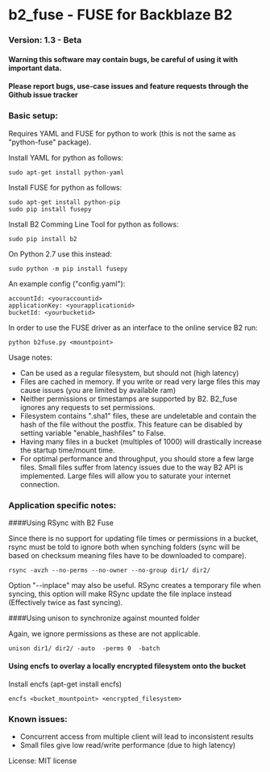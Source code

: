 # b2_fuse - FUSE for Backblaze B2
 
### Version: 1.3 - Beta

#### Warning this software may contain bugs, be careful of using it with important data.
#### Please report bugs, use-case issues and feature requests through the Github issue tracker

### Basic setup:

Requires YAML and FUSE for python to work (this is not the same as "python-fuse" package). 

Install YAML for python as follows: 

```
sudo apt-get install python-yaml
```

Install FUSE for python as follows: 

```
sudo apt-get install python-pip
sudo pip install fusepy
```

Install B2 Comming Line Tool for python as follows: 

```
sudo pip install b2
```

On Python 2.7 use this instead:
```
sudo python -m pip install fusepy
```

An example config ("config.yaml"):

```
accountId: <youraccountid>
applicationKey: <yourapplicationid>
bucketId: <yourbucketid>
```

In order to use the FUSE driver as an interface to the online service B2 run:

```
python b2fuse.py <mountpoint>
```

Usage notes:

* Can be used as a regular filesystem, but should not (high latency)
* Files are cached in memory. If you write or read very large files this may cause issues (you are limited by available ram)
* Neither permissions or timestamps are supported by B2. B2_fuse ignores any requests to set permissions.
* Filesystem contains ".sha1" files, these are undeletable and contain the hash of the file without the postfix. This feature can be disabled by setting variable "enable_hashfiles" to False.
* Having many files in a bucket (multiples of 1000) will drastically increase the startup time/mount time. 
* For optimal performance and throughput, you should store a few large files. Small files suffer from latency issues due to the way B2 API is implemented. Large files will allow you to saturate your internet connection.

### Application specific notes:

####Using RSync with B2 Fuse

Since there is no support for updating file times or permissions in a bucket, rsync must be told to ignore both when synching folders (sync will be based on checksum meaning files have to be downloaded to compare).

```
rsync -avzh --no-perms --no-owner --no-group dir1/ dir2/ 
```

Option "--inplace" may also be useful. RSync creates a temporary file when syncing, this option will make RSync update the file inplace instead (Effectively twice as fast syncing).

####Using unison to synchronize against mounted folder

Again, we ignore permissions as these are not applicable.

```
unison dir1/ dir2/ -auto  -perms 0  -batch
```

#### Using encfs to overlay a locally encrypted filesystem onto the bucket

Install encfs (apt-get install encfs)

```
encfs <bucket_mountpoint> <encrypted_filesystem>
```


### Known issues:

* Concurrent access from multiple client will lead to inconsistent results
* Small files give low read/write performance (due to high latency)



License: MIT license


